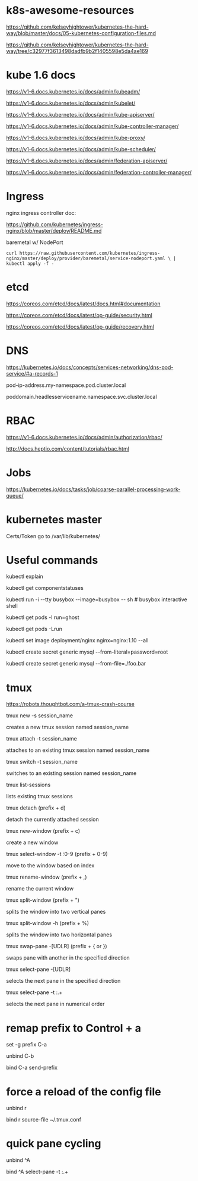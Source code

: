 # k8s-awesome-resources


https://github.com/kelseyhightower/kubernetes-the-hard-way/blob/master/docs/05-kubernetes-configuration-files.md

https://github.com/kelseyhightower/kubernetes-the-hard-way/tree/c32977f3613498dadfb9b2f1405598e5da4ae169


# kube 1.6 docs

https://v1-6.docs.kubernetes.io/docs/admin/kubeadm/

https://v1-6.docs.kubernetes.io/docs/admin/kubelet/

https://v1-6.docs.kubernetes.io/docs/admin/kube-apiserver/

https://v1-6.docs.kubernetes.io/docs/admin/kube-controller-manager/

https://v1-6.docs.kubernetes.io/docs/admin/kube-proxy/

https://v1-6.docs.kubernetes.io/docs/admin/kube-scheduler/

https://v1-6.docs.kubernetes.io/docs/admin/federation-apiserver/

https://v1-6.docs.kubernetes.io/docs/admin/federation-controller-manager/

# Ingress
nginx ingress controller doc:

https://github.com/kubernetes/ingress-nginx/blob/master/deploy/README.md

baremetal w/ NodePort

`curl https://raw.githubusercontent.com/kubernetes/ingress-nginx/master/deploy/provider/baremetal/service-nodeport.yaml \
    | kubectl apply -f -`

# etcd

https://coreos.com/etcd/docs/latest/docs.html#documentation

https://coreos.com/etcd/docs/latest/op-guide/security.html

https://coreos.com/etcd/docs/latest/op-guide/recovery.html

# DNS
https://kubernetes.io/docs/concepts/services-networking/dns-pod-service/#a-records-1

pod-ip-address.my-namespace.pod.cluster.local

poddomain.headlesservicename.namespace.svc.cluster.local

# RBAC

https://v1-6.docs.kubernetes.io/docs/admin/authorization/rbac/

http://docs.heptio.com/content/tutorials/rbac.html


# Jobs
https://kubernetes.io/docs/tasks/job/coarse-parallel-processing-work-queue/

# kubernetes master

Certs/Token go to /var/lib/kubernetes/

# Useful commands


kubectl explain

kubectl get componentstatuses

kubectl run -i --tty busybox --image=busybox -- sh  # busybox interactive shell

kubectl get pods -l run=ghost

kubectl get pods -Lrun

kubectl set image deployment/nginx nginx=nginx:1.10 --all

kubectl create secret generic mysql --from-literal=password=root

kubectl create secret generic mysql --from-file=./foo.bar


# tmux

https://robots.thoughtbot.com/a-tmux-crash-course

tmux new -s session_name  

creates a new tmux session named session_name

tmux attach -t session_name

attaches to an existing tmux session named session_name

tmux switch -t session_name

switches to an existing session named session_name

tmux list-sessions

lists existing tmux sessions

tmux detach (prefix + d)

detach the currently attached session



tmux new-window (prefix + c)

create a new window

tmux select-window -t :0-9 (prefix + 0-9)

move to the window based on index

tmux rename-window (prefix + ,)

rename the current window


tmux split-window (prefix + ")

splits the window into two vertical panes

tmux split-window -h (prefix + %)

splits the window into two horizontal panes

tmux swap-pane -[UDLR] (prefix + { or })

swaps pane with another in the specified direction

tmux select-pane -[UDLR]

selects the next pane in the specified direction

tmux select-pane -t :.+

selects the next pane in numerical order

# remap prefix to Control + a

set -g prefix C-a

unbind C-b

bind C-a send-prefix

# force a reload of the config file

unbind r

bind r source-file ~/.tmux.conf

# quick pane cycling

unbind ^A

bind ^A select-pane -t :.+
